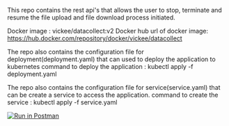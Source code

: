This repo contains the rest api's that allows the user to stop, terminate and resume the file upload and file download process initiated.

Docker image : vickee/datacollect:v2
Docker hub url of docker image: https://hub.docker.com/repository/docker/vickee/datacollect

The repo also contains the configuration file for deployment(deployment.yaml) that can used to deploy the application to kubernetes
command to deploy the application : kubectl apply -f deployment.yaml

The repo also contains the configuration file for service(service.yaml) that can be create a service to access the application.
command to create the service : kubectl apply -f service.yaml

[![Run in Postman](https://run.pstmn.io/button.svg)](https://app.getpostman.com/run-collection/ee70573e05bd7e0c3b02)